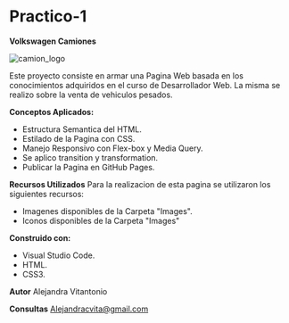 # Practico-1
**Volkswagen Camiones**

![camion_logo](../Images/auto-show-designify.png)


Este proyecto consiste en armar una Pagina Web basada en los conocimientos adquiridos en el curso de Desarrollador Web. La misma se realizo sobre la venta de vehiculos pesados.

**Conceptos Aplicados:**
- Estructura Semantica del HTML.
- Estilado de la Pagina con CSS.
- Manejo Responsivo con Flex-box y Media Query.
- Se aplico transition y transformation.
- Publicar la Pagina en GitHub Pages.

**Recursos Utilizados**
Para la realizacion de esta pagina se utilizaron los siguientes recursos:
- Imagenes disponibles de la Carpeta "Images".
- Iconos disponibles de la Carpeta "Images"

**Construido con:**
- Visual Studio Code.
- HTML.
- CSS3.

**Autor**
Alejandra Vitantonio

**Consultas**
Alejandracvita@gmail.com
